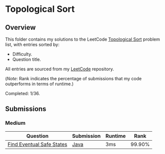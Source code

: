 # Topological Sort

## Overview
This folder contains my solutions to the LeetCode [Topological Sort](https://leetcode.com/problem-list/topological-sort/) problem list,
with entries sorted by:
- Difficulty.
- Question title.

All entries are sourced from my [LeetCode](https://github.com/shumarb/leetcode) repository.

(*Note*: Rank indicates the percentage of submissions that my code outperforms in terms of runtime.)

Completed: 1/36.

## Submissions
### Medium
| Question                                                                                          | Submission                                                                                            | Runtime | Rank   |
|---------------------------------------------------------------------------------------------------|-------------------------------------------------------------------------------------------------------|---------|--------|
| [Find Eventual Safe States](https://leetcode.com/problems/find-eventual-safe-states/description/) | [Java](https://github.com/shumarb/leetcode/blob/main/submissions/FindEventualSafeStates.java)         | 3ms     | 99.90% |
